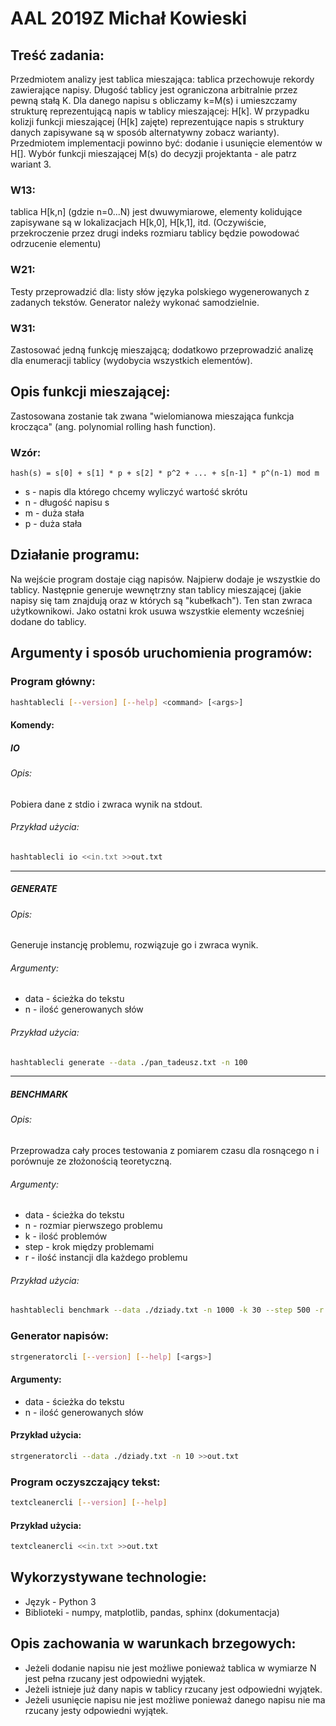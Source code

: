 AAL 2019Z Michał Kowieski
===

## Treść zadania:
Przedmiotem analizy jest tablica mieszająca: tablica przechowuje rekordy zawierające napisy. Długość tablicy jest ograniczona arbitralnie przez pewną stałą K. Dla danego napisu s obliczamy k=M(s) i umieszczamy strukturę reprezentującą napis w tablicy mieszającej: H[k]. W przypadku kolizji funkcji mieszającej (H[k] zajęte) reprezentujące napis s struktury danych zapisywane są w sposób alternatywny zobacz warianty). Przedmiotem implementacji powinno być: dodanie i usunięcie elementów w H[]. Wybór funkcji mieszającej M(s) do decyzji projektanta - ale patrz wariant 3.

### W13:
tablica H[k,n] (gdzie n=0...N) jest dwuwymiarowe, elementy kolidujące zapisywane są w lokalizacjach H[k,0], H[k,1], itd. (Oczywiście, przekroczenie przez drugi indeks rozmiaru tablicy będzie powodować odrzucenie elementu)

### W21:
Testy przeprowadzić dla: listy słów języka polskiego wygenerowanych z zadanych tekstów. Generator należy wykonać samodzielnie.

### W31:
Zastosować jedną funkcję mieszającą; dodatkowo przeprowadzić analizę dla enumeracji tablicy (wydobycia wszystkich elementów).



## Opis funkcji mieszającej:
Zastosowana zostanie tak zwana "wielomianowa mieszająca funkcja krocząca" (ang. polynomial rolling hash function).

### Wzór:
	hash(s) = s[0] + s[1] * p + s[2] * p^2 + ... + s[n-1] * p^(n-1) mod m
			
* s - napis dla którego chcemy wyliczyć wartość skrótu
* n - długość napisu s
* m - duża stała
* p - duża stała



## Działanie programu:
Na wejście program dostaje ciąg napisów. Najpierw dodaje je wszystkie do tablicy. Następnie generuje wewnętrzny stan tablicy mieszającej (jakie napisy się tam znajdują oraz w których są "kubełkach"). Ten stan zwraca użytkownikowi. Jako ostatni krok usuwa wszystkie elementy wcześniej dodane do tablicy.



## Argumenty i sposób uruchomienia programów:

### Program główny:
```bash
hashtablecli [--version] [--help] <command> [<args>]
```

#### Komendy:

##### **IO**
###### Opis:
Pobiera dane z stdio i zwraca wynik na stdout.
###### Przykład użycia:
```bash
hashtablecli io <<in.txt >>out.txt
```

---

##### **GENERATE**
###### Opis:
Generuje instancję problemu, rozwiązuje go i zwraca wynik.
###### Argumenty:
* data - ścieżka do tekstu
* n - ilość generowanych słów
###### Przykład użycia:
```bash
hashtablecli generate --data ./pan_tadeusz.txt -n 100
```

---

##### **BENCHMARK**
###### Opis:
Przeprowadza cały proces testowania z pomiarem czasu dla rosnącego n i porównuje ze złożonością teoretyczną.
###### Argumenty:
* data - ścieżka do tekstu
* n - rozmiar pierwszego problemu
* k - ilość problemów
* step - krok między problemami
* r - ilość instancji dla każdego problemu
###### Przykład użycia:
```bash
hashtablecli benchmark --data ./dziady.txt -n 1000 -k 30 --step 500 -r 10
```


### Generator napisów:
```bash
strgeneratorcli [--version] [--help] [<args>]
```
#### Argumenty:
* data - ścieżka do tekstu
* n - ilość generowanych słów
#### Przykład użycia:
```bash
strgeneratorcli --data ./dziady.txt -n 10 >>out.txt
```


### Program oczyszczający tekst:
```bash
textcleanercli [--version] [--help]
```
#### Przykład użycia:
```bash
textcleanercli <<in.txt >>out.txt
``` 



## Wykorzystywane technologie:
* Język - Python 3
* Biblioteki - numpy, matplotlib, pandas, sphinx (dokumentacja)



## Opis zachowania w warunkach brzegowych:
* Jeżeli dodanie napisu nie jest możliwe ponieważ tablica w wymiarze N jest pełna rzucany jest odpowiedni wyjątek.
* Jeżeli istnieje już dany napis w tablicy rzucany jest odpowiedni wyjątek.
* Jeżeli usunięcie napisu nie jest możliwe ponieważ danego napisu nie ma rzucany jesty odpowiedni wyjątek.
